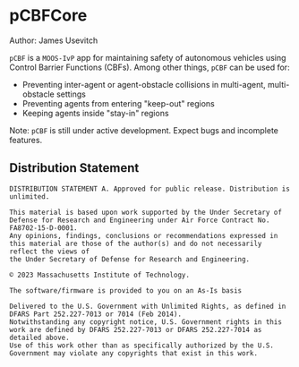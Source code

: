 # pCBFCore

Author: James Usevitch

`pCBF` is a `MOOS-IvP` app for maintaining safety of autonomous vehicles using Control Barrier Functions (CBFs). Among other things, `pCBF` can be used for:
* Preventing inter-agent or agent-obstacle collisions in multi-agent, multi-obstacle settings
* Preventing agents from entering "keep-out" regions
* Keeping agents inside "stay-in" regions

Note: `pCBF` is still under active development. Expect bugs and incomplete features.

## Distribution Statement
```
DISTRIBUTION STATEMENT A. Approved for public release. Distribution is unlimited.

This material is based upon work supported by the Under Secretary of Defense for Research and Engineering under Air Force Contract No. FA8702-15-D-0001.
Any opinions, findings, conclusions or recommendations expressed in this material are those of the author(s) and do not necessarily reflect the views of
the Under Secretary of Defense for Research and Engineering.

© 2023 Massachusetts Institute of Technology.

The software/firmware is provided to you on an As-Is basis

Delivered to the U.S. Government with Unlimited Rights, as defined in DFARS Part 252.227-7013 or 7014 (Feb 2014).
Notwithstanding any copyright notice, U.S. Government rights in this work are defined by DFARS 252.227-7013 or DFARS 252.227-7014 as detailed above.
Use of this work other than as specifically authorized by the U.S. Government may violate any copyrights that exist in this work.
```
